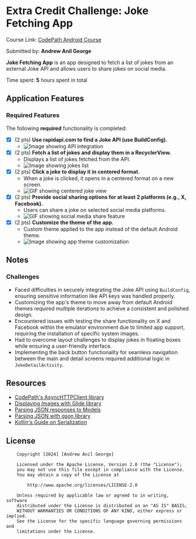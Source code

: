 # Extra Credit Challenge: Joke Fetching App

Course Link: [CodePath Android Course](https://courses.codepath.org/courses/and102/unit/3#!labs)

Submitted by: **Andrew Anil George** <!-- Replace 'Your Name Here' with your actual name -->

**Joke Fetching App** is an app designed to fetch a list of jokes from an external Joke API and allows users to share jokes on social media.

Time spent: **5** hours spent in total <!-- Replace 'X' with the number of hours you spent on this project -->

## Application Features

### Required Features

The following **required** functionality is completed:

- [X] (2 pts) **Use rapidapi.com to find a Joke API (use BuildConfig).**
    - ![Image showing API integration]("https://github.com/user-attachments/assets/297852c6-82bc-49ea-906d-a06da8d6d508") <!-- Replace this link with your actual image/GIF link -->
- [X] (2 pts) **Fetch a list of jokes and display them in a RecyclerView.**
    - Displays a list of jokes fetched from the API.
    - ![Image showing jokes list]() <!-- Replace this link with your actual image/GIF link -->
- [X] (2 pts) **Click a joke to display it in centered format.**
    - When a joke is clicked, it opens in a centered format on a new screen.
    - ![GIF showing centered joke view]() <!-- Replace this link with your actual image/GIF link -->
- [X] (2 pts) **Provide social sharing options for at least 2 platforms (e.g., X, Facebook).**
    - Users can share a joke on selected social media platforms.
    - ![GIF showing social media share feature]() <!-- Replace this link with your actual image/GIF link -->
- [X] (2 pts) **Customize the theme of the app.**
    - Custom theme applied to the app instead of the default Android theme.
    - ![Image showing app theme customization]() <!-- Replace this link with your actual image/GIF link -->

## Notes

### Challenges
- Faced difficulties in securely integrating the Joke API using `BuildConfig`, ensuring sensitive information like API keys was handled properly.
- Customizing the app's theme to move away from default Android themes required multiple iterations to achieve a consistent and polished design.
- Encountered issues with testing the share functionality on X and Facebook within the emulator environment due to limited app support, requiring the installation of specific system images.
- Had to overcome layout challenges to display jokes in floating boxes while ensuring a user-friendly interface.
- Implementing the back button functionality for seamless navigation between the main and detail screens required additional logic in `JokeDetailActivity`.


## Resources

- [CodePath's AsyncHTTPClient library](https://guides.codepath.org/android/Using-CodePath-Async-Http-Client)
- [Displaying Images with Glide library](https://guides.codepath.org/android/Displaying-Images-with-the-Glide-Library)
- [Parsing JSON responses to Models](https://guides.codepath.org/android/converting-json-to-models)
- [Parsing JSON with gson library](https://guides.codepath.org/android/Leveraging-the-Gson-Library#parsing-the-response)
- [Kotlin's Guide on Serialization](https://kotlinlang.org/docs/serialization.html)

## License

```plaintext
    Copyright [2024] [Andrew Anil George]

    Licensed under the Apache License, Version 2.0 (the "License");
    you may not use this file except in compliance with the License.
    You may obtain a copy of the License at

        http://www.apache.org/licenses/LICENSE-2.0

    Unless required by applicable law or agreed to in writing, software
    distributed under the License is distributed on an "AS IS" BASIS,
    WITHOUT WARRANTIES OR CONDITIONS OF ANY KIND, either express or implied.
    See the License for the specific language governing permissions and
    limitations under the License.
